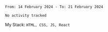 <!--START_SECTION:waka-->

```txt
From: 14 February 2024 - To: 21 February 2024

No activity tracked
```

<!--END_SECTION:waka-->
My Stack: `HTML, CSS, JS, React`
